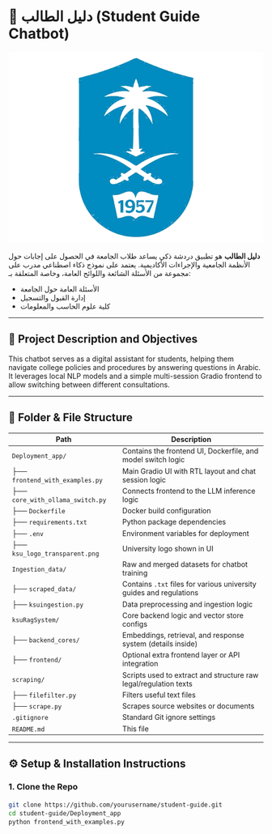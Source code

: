 # 🧠 دليل الطالب (Student Guide Chatbot)

![KSU Logo](Deployment_app/ksu_logo_transparent.png)

**دليل الطالب** هو تطبيق دردشة ذكي يساعد طلاب الجامعة في الحصول على إجابات حول الأنظمة الجامعية والإجراءات الأكاديمية. يعتمد على نموذج ذكاء اصطناعي مدرب على مجموعة من الأسئلة الشائعة واللوائح العامة، وخاصة المتعلقة بـ:

- الأسئلة العامة حول الجامعة
- إدارة القبول والتسجيل
- كلية علوم الحاسب والمعلومات

---

## 🎯 Project Description and Objectives

This chatbot serves as a digital assistant for students, helping them navigate college policies and procedures by answering questions in Arabic. It leverages local NLP models and a simple multi-session Gradio frontend to allow switching between different consultations.

---

## 📁 Folder & File Structure

| Path                          | Description                                                                 |
|-------------------------------|-----------------------------------------------------------------------------|
| `Deployment_app/`             | Contains the frontend UI, Dockerfile, and model switch logic               |
| ├── `frontend_with_examples.py` | Main Gradio UI with RTL layout and chat session logic                      |
| ├── `core_with_ollama_switch.py` | Connects frontend to the LLM inference logic                              |
| ├── `Dockerfile`              | Docker build configuration                                                 |
| ├── `requirements.txt`        | Python package dependencies                                                |
| ├── `.env`                    | Environment variables for deployment                                       |
| ├── `ksu_logo_transparent.png`| University logo shown in UI                                               |
| `Ingestion_data/`             | Raw and merged datasets for chatbot training                               |
| ├── `scraped_data/`           | Contains `.txt` files for various university guides and regulations        |
| ├── `ksuingestion.py`         | Data preprocessing and ingestion logic                                     |
| `ksuRagSystem/`               | Core backend logic and vector store configs                                |
| ├── `backend_cores/`          | Embeddings, retrieval, and response system (details inside)               |
| ├── `frontend/`               | Optional extra frontend layer or API integration                          |
| `scraping/`                   | Scripts used to extract and structure raw legal/regulation texts           |
| ├── `filefilter.py`           | Filters useful text files                                                 |
| ├── `scrape.py`               | Scrapes source websites or documents                                      |
| `.gitignore`                  | Standard Git ignore settings                                               |
| `README.md`                   | This file                                                                 |

---

## ⚙️ Setup & Installation Instructions

### 1. Clone the Repo

```bash
git clone https://github.com/yourusername/student-guide.git
cd student-guide/Deployment_app
python frontend_with_examples.py

